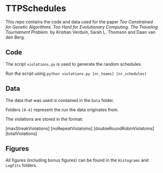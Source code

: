 # TTPSchedules

This repo contains the code and data used for the paper _Too Constrained for Genetic Algorithms. Too Hard for Evolutionary Computing. The Traveling Tournament Problem._ by Kristian Verduin, Sarah L. Thomson and Daan van den Berg.

## Code

The script `violations.py` is used to generate the random schedules.

Run the script using `python violations.py [nr_teams] [nr_schedules]`

## Data

The data that was used is contained in the `Data` folder.

Folders `[0-4]` represent the run the data originates from.

The violations are stored in the format:

[maxStreakViolations]
[noRepeatViolatoins]
[doubleRoundRobinViolatoins]
[totalViolations]

## Figures

All figures (including bonus figures) can be found in the `Histograms` and `LogFits` folders.
